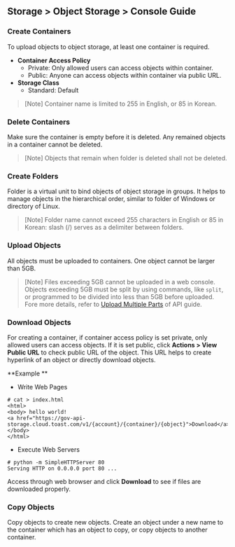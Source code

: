 ## Storage > Object Storage > Console Guide


### Create Containers

To upload objects to object storage, at least one container is required.

* **Container Access Policy**
    * Private: Only allowed users can access objects within container.
    * Public: Anyone can access objects within container via public URL.
* **Storage Class**
    * Standard: Default

> [Note]
> Container name is limited to 255 in English, or 85 in Korean. 


### Delete Containers
Make sure the container is empty before it is deleted. Any remained objects in a container cannot be deleted.

> [Note]
> Objects that remain when folder is deleted shall not be deleted.

### Create Folders

Folder is a virtual unit to bind objects of object storage in groups. It helps to manage objects in the hierarchical order, similar to folder of Windows or directory of Linux.

> [Note]
> Folder name cannot exceed 255 characters in English or 85 in Korean: slash (/) serves as a delimiter between folders.


### Upload Objects

All objects must be uploaded to containers. One object cannot be larger than 5GB.

> [Note]
> Files exceeding 5GB cannot be uploaded in a web console.
> Objects exceeding 5GB must be split by using commands, like  `split`, or programmed to be divided into less than 5GB before uploaded.  
> Fore more details, refer to [Upload Multiple Parts](api-guide/#_10) of API guide.

### Download Objects

For creating a container, if container access policy is set private, only allowed users can access objects. If it is set public, click **Actions > View Public URL** to check public URL of the object. This URL helps to create hyperlink of an object or directly download objects.   

**Example **

* Write Web Pages

```
# cat > index.html
<html>
<body> hello world!
<a href="https://gov-api-storage.cloud.toast.com/v1/{account}/{container}/{object}">Download</a>
</body>
</html>
```

* Execute Web Servers

```
# python -m SimpleHTTPServer 80
Serving HTTP on 0.0.0.0 port 80 ...
```

Access through web browser and click **Download** to see if files are downloaded properly.


### Copy Objects
Copy objects to create  new objects. Create an object under a new name to the container which has an object to copy, or copy objects to another container.
